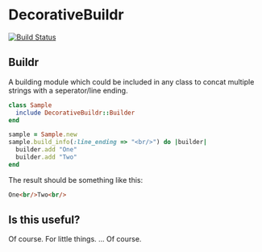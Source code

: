 # DecorativeBuildr

[![Build Status](https://secure.travis-ci.org/dsci/decorative_buildr.png)](http://travis-ci.org/dsci/decorative_buildr)

## Buildr

A building module which could be included in any  class to concat multiple strings with a seperator/line ending.
   
```ruby
class Sample
  include DecorativeBuildr::Builder  
end 

sample = Sample.new
sample.build_info(:line_ending => "<br/>") do |builder|
  builder.add "One"
  builder.add "Two"
end
```

The result should be something like this:
   
```html
One<br/>Two<br/>
```

## Is this useful?

Of course. For little things. ... Of course.
